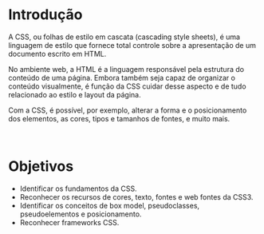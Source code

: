 # Introdução

A CSS, ou folhas de estilo em cascata (cascading style sheets), é uma linguagem de estilo que fornece total controle sobre a apresentação de um documento escrito em HTML.

No ambiente web, a HTML é a linguagem responsável pela estrutura do conteúdo de uma página. Embora também seja capaz de organizar o conteúdo visualmente, é função da CSS cuidar desse aspecto e de tudo relacionado ao estilo e layout da página.

Com a CSS, é possível, por exemplo, alterar a forma e o posicionamento dos elementos, as cores, tipos e tamanhos de fontes, e muito mais.

<br />

# Objetivos

- Identificar os fundamentos da CSS.
- Reconhecer os recursos de cores, texto, fontes e web fontes da CSS3.
- Identificar os conceitos de box model, pseudoclasses, pseudoelementos e posicionamento.
- Reconhecer frameworks CSS.
